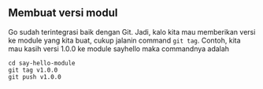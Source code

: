 ## Membuat versi modul

Go sudah terintegrasi baik dengan Git. Jadi, kalo kita mau memberikan versi ke module yang kita buat, cukup jalanin command `git tag`. Contoh, kita mau kasih versi 1.0.0 ke module sayhello maka commandnya adalah 

```
cd say-hello-module
git tag v1.0.0
git push v1.0.0
```